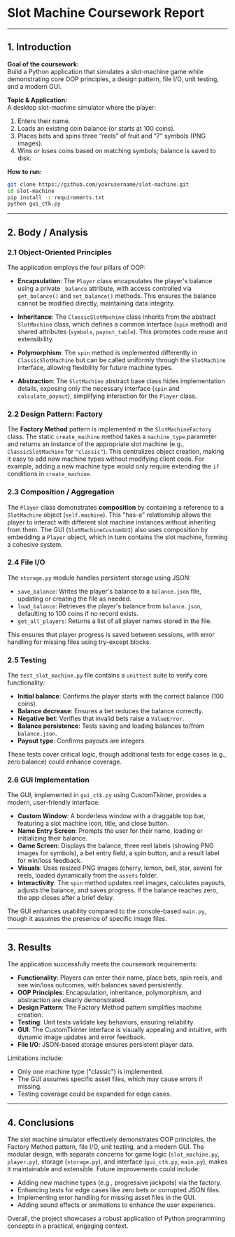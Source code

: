 # Slot Machine Coursework Report

---

## 1. Introduction

**Goal of the coursework:**  
Build a Python application that simulates a slot-machine game while demonstrating core OOP principles, a design pattern, file I/O, unit testing, and a modern GUI.

**Topic & Application:**  
A desktop slot-machine simulator where the player:  
1. Enters their name.  
2. Loads an existing coin balance (or starts at 100 coins).  
3. Places bets and spins three “reels” of fruit and “7” symbols (PNG images).  
4. Wins or loses coins based on matching symbols; balance is saved to disk.

**How to run:**  
```bash
git clone https://github.com/yourusername/slot-machine.git
cd slot-machine
pip install -r requirements.txt
python gui_ctk.py
```

---

## 2. Body / Analysis

### 2.1 Object-Oriented Principles
The application employs the four pillars of OOP:

- **Encapsulation**: The `Player` class encapsulates the player's balance using a private `_balance` attribute, with access controlled via `get_balance()` and `set_balance()` methods. This ensures the balance cannot be modified directly, maintaining data integrity.

- **Inheritance**: The `ClassicSlotMachine` class inherits from the abstract `SlotMachine` class, which defines a common interface (`spin` method) and shared attributes (`symbols`, `payout_table`). This promotes code reuse and extensibility.

- **Polymorphism**: The `spin` method is implemented differently in `ClassicSlotMachine` but can be called uniformly through the `SlotMachine` interface, allowing flexibility for future machine types.

- **Abstraction**: The `SlotMachine` abstract base class hides implementation details, exposing only the necessary interface (`spin` and `calculate_payout`), simplifying interaction for the `Player` class.

### 2.2 Design Pattern: Factory
The **Factory Method** pattern is implemented in the `SlotMachineFactory` class. The static `create_machine` method takes a `machine_type` parameter and returns an instance of the appropriate slot machine (e.g., `ClassicSlotMachine` for `"classic"`). This centralizes object creation, making it easy to add new machine types without modifying client code. For example, adding a new machine type would only require extending the `if` conditions in `create_machine`.

### 2.3 Composition / Aggregation
The `Player` class demonstrates **composition** by containing a reference to a `SlotMachine` object (`self.machine`). This "has-a" relationship allows the player to interact with different slot machine instances without inheriting from them. The GUI (`SlotMachineCustomGUI`) also uses composition by embedding a `Player` object, which in turn contains the slot machine, forming a cohesive system.

### 2.4 File I/O
The `storage.py` module handles persistent storage using JSON:
- `save_balance`: Writes the player's balance to a `balance.json` file, updating or creating the file as needed.
- `load_balance`: Retrieves the player's balance from `balance.json`, defaulting to 100 coins if no record exists.
- `get_all_players`: Returns a list of all player names stored in the file.

This ensures that player progress is saved between sessions, with error handling for missing files using try-except blocks.

### 2.5 Testing
The `test_slot_machine.py` file contains a `unittest` suite to verify core functionality:
- **Initial balance**: Confirms the player starts with the correct balance (100 coins).
- **Balance decrease**: Ensures a bet reduces the balance correctly.
- **Negative bet**: Verifies that invalid bets raise a `ValueError`.
- **Balance persistence**: Tests saving and loading balances to/from `balance.json`.
- **Payout type**: Confirms payouts are integers.

These tests cover critical logic, though additional tests for edge cases (e.g., zero balance) could enhance coverage.

### 2.6 GUI Implementation
The GUI, implemented in `gui_ctk.py` using CustomTkinter, provides a modern, user-friendly interface:
- **Custom Window**: A borderless window with a draggable top bar, featuring a slot machine icon, title, and close button.
- **Name Entry Screen**: Prompts the user for their name, loading or initializing their balance.
- **Game Screen**: Displays the balance, three reel labels (showing PNG images for symbols), a bet entry field, a spin button, and a result label for win/loss feedback.
- **Visuals**: Uses resized PNG images (cherry, lemon, bell, star, seven) for reels, loaded dynamically from the `assets` folder.
- **Interactivity**: The `spin` method updates reel images, calculates payouts, adjusts the balance, and saves progress. If the balance reaches zero, the app closes after a brief delay.

The GUI enhances usability compared to the console-based `main.py`, though it assumes the presence of specific image files.

---

## 3. Results
The application successfully meets the coursework requirements:
- **Functionality**: Players can enter their name, place bets, spin reels, and see win/loss outcomes, with balances saved persistently.
- **OOP Principles**: Encapsulation, inheritance, polymorphism, and abstraction are clearly demonstrated.
- **Design Pattern**: The Factory Method pattern simplifies machine creation.
- **Testing**: Unit tests validate key behaviors, ensuring reliability.
- **GUI**: The CustomTkinter interface is visually appealing and intuitive, with dynamic image updates and error feedback.
- **File I/O**: JSON-based storage ensures persistent player data.

Limitations include:
- Only one machine type ("classic") is implemented.
- The GUI assumes specific asset files, which may cause errors if missing.
- Testing coverage could be expanded for edge cases.

---

## 4. Conclusions
The slot machine simulator effectively demonstrates OOP principles, the Factory Method pattern, file I/O, unit testing, and a modern GUI. The modular design, with separate concerns for game logic (`slot_machine.py`, `player.py`), storage (`storage.py`), and interface (`gui_ctk.py`, `main.py`), makes it maintainable and extensible. Future improvements could include:
- Adding new machine types (e.g., progressive jackpots) via the factory.
- Enhancing tests for edge cases like zero bets or corrupted JSON files.
- Implementing error handling for missing asset files in the GUI.
- Adding sound effects or animations to enhance the user experience.

Overall, the project showcases a robust application of Python programming concepts in a practical, engaging context.
